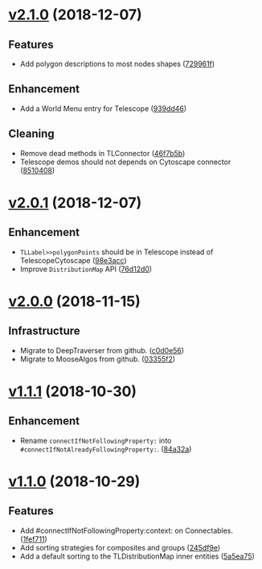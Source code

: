 # [v2.1.0](https://github.com/TelescopeSt/Telescope/compare/v2.0.1...v2.1.0) (2018-12-07)

## Features

* Add polygon descriptions to most nodes shapes ([729961f](https://github.com/TelescopeSt/Telescope/commit/729961fe93fb0441c8736a79f47ec38f715c55af))

## Enhancement

* Add a World Menu entry for Telescope ([939dd46](https://github.com/TelescopeSt/Telescope/commit/939dd46c06aa19cbe83d521d28602334b1c4b8e1))

## Cleaning

* Remove dead methods in TLConnector ([46f7b5b](https://github.com/TelescopeSt/Telescope/commit/46f7b5b2f19bea24f0050b1cd543afefe2590fc4))
* Telescope demos should not depends on Cytoscape connector ([8510408](https://github.com/TelescopeSt/Telescope/commit/8510408c52347776e1d32c6ff13cd97be2203efa))

# [v2.0.1](https://github.com/TelescopeSt/Telescope/compare/v2.0.0...v2.0.1) (2018-12-07)

## Enhancement

* `TLLabel>>polygonPoints` should be in Telescope instead of TelescopeCytoscape ([98e3acc](https://github.com/TelescopeSt/Telescope/commit/98e3accec79aedc1d06666dbb05209d5fdbfff5b))
* Improve `DistributionMap` API ([76d12d0](https://github.com/TelescopeSt/Telescope/commit/76d12d096d48ee37c21d3ac9e0983c33e4112c23))

# [v2.0.0](https://github.com/TelescopeSt/Telescope/compare/v1.1.1...v2.0.0) (2018-11-15)

## Infrastructure

* Migrate to DeepTraverser from github. ([c0d0e56](https://github.com/TelescopeSt/Telescope/commit/c0d0e566c99b7b3b4467fe5f34d38fdc00e368ef))
* Migrate to MooseAlgos from github. ([03355f2](https://github.com/TelescopeSt/Telescope/commit/03355f22729ba33159d33c8eb94945cf2a38255d))

# [v1.1.1](https://github.com/TelescopeSt/Telescope/compare/v1.1.0...v1.1.1) (2018-10-30)

## Enhancement

* Rename `connectIfNotFollowingProperty:` into `#connectIfNotAlreadyFollowingProperty:`. ([84a32a](https://github.com/TelescopeSt/Telescope/commit/84a32a68f0f58af387092501fc70dace62837cdd))

# [v1.1.0](https://github.com/TelescopeSt/Telescope/compare/v1.0.1...v1.1.0) (2018-10-29)

## Features

* Add #connectIfNotFollowingProperty:context: on Connectables. ([1fef711](https://github.com/TelescopeSt/Telescope/commit/1fef711a7c9a8f273ca23f4378b443bfe6ad966f))
* Add sorting strategies for composites and groups ([245df9e](https://github.com/TelescopeSt/Telescope/commit/245df9e533c5e0331d34d4b5fcffdb9f61308c1a))
* Add a default sorting to the TLDistributionMap inner entities ([5a5ea75](https://github.com/TelescopeSt/Telescope/commit/5a5ea75186066a05fe69ad5afab951e4c881bea9))
